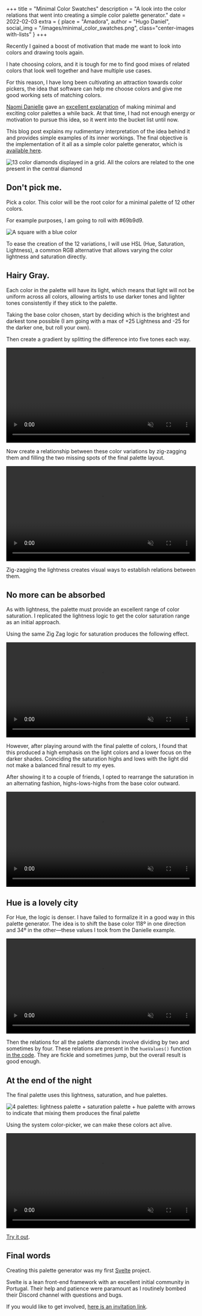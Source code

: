 +++
title = "Minimal Color Swatches"
description = "A look into the color relations that went into creating a simple color palette generator."
date = 2022-02-03
extra = { place = "Amadora", author = "Hugo Daniel", social_img = "/images/minimal_color_swatches.png", class="center-images with-lists" }
+++

Recently I gained a boost of motivation that made me want to look into colors and drawing tools again.

I hate choosing colors, and it is tough for me to find good mixes of related colors that look well together and have multiple use cases. 

For this reason, I have long been cultivating an attraction towards color pickers, the idea that software can help me choose colors and give me good working sets of matching colors.

[Naomi Danielle](https://twitter.com/ndchristie) gave an [excellent explanation](https://twitter.com/ndchristie/status/1382134093731794948) of making minimal and exciting color palettes a while back. At that time, I had not enough energy or motivation to pursue this idea, so it went into the bucket list until now.

This blog post explains my rudimentary interpretation of the idea behind it and provides simple examples of its inner workings. The final objective is the implementation of it all as a simple color palette generator, which is [available here](https://svelte.dev/repl/d92223f84088414da98cce78f3ab382a?version=3.46.3).

![13 color diamonds displayed in a grid. All the colors are related to the one present in the central diamond ](/images/final_palette.png)

## Don't pick me.

Pick a color. This color will be the root color for a minimal palette of 12 other colors. 

For example purposes, I am going to roll with #69b9d9.

![A square with a blue color](/images/color_picked.png "#69b9d9")

To ease the creation of the 12 variations, I will use HSL (Hue, Saturation, Lightness), a common RGB alternative that allows varying the color lightness and saturation directly.

## Hairy Gray. 

Each color in the palette will have its light, which means that light will not be uniform across all colors, allowing artists to use darker tones and lighter tones consistently if they stick to the palette.

Taking the base color chosen, start by deciding which is the brightest and darkest tone possible (I am going with a max of +25 Lightness and -25 for the darker one, but roll your own).

Then create a gradient by splitting the difference into five tones each way.

<video autoplay="autoplay" muted loop preload width="100%">
  <source src="/videos/gradient_light.webm" type="video/webm">
  <source src="/videos/gradient_light.mp4" type="video/mp4">
</video>

Now create a relationship between these color variations by zig-zagging them and filling the two missing spots of the final palette layout. 

<video autoplay="autoplay" muted loop preload width="100%">
  <source src="/videos/zig_zag_light.webm" type="video/webm">
  <source src="/videos/zig_zag_light.mp4" type="video/mp4">
</video>

Zig-zagging the lightness creates visual ways to establish relations between them. 

## No more can be absorbed

As with lightness, the palette must provide an excellent range of color saturation. I replicated the lightness logic to get the color saturation range as an initial approach.

Using the same Zig Zag logic for saturation produces the following effect.

<video autoplay="autoplay" muted loop preload width="100%">
  <source src="/videos/zig_zag_saturation.webm" type="video/webm">
  <source src="/videos/zig_zag_saturation.mp4" type="video/mp4">
</video>

However, after playing around with the final palette of colors, I found that this produced a high emphasis on the light colors and a lower focus on the darker shades. Coinciding the saturation highs and lows with the light did not make a balanced final result to my eyes.

After showing it to a couple of friends, I opted to rearrange the saturation in an alternating fashion, highs-lows-highs from the base color outward.

<video autoplay="autoplay" muted loop preload width="100%">
  <source src="/videos/checker_saturation.webm" type="video/webm">
  <source src="/videos/checker_saturation.mp4" type="video/mp4">
</video>

## Hue is a lovely city

For Hue, the logic is denser. I have failed to formalize it in a good way in this palette generator. The idea is to shift the base color 118º in one direction and 34º in the other—these values I took from the Danielle example.

<video autoplay="autoplay" muted loop preload width="100%">
  <source src="/videos/hue_diff.webm" type="video/webm">
  <source src="/videos/hue_diff.mp4" type="video/mp4">
</video>

Then the relations for all the palette diamonds involve dividing by two and sometimes by four. These relations are present in the `hueValues()` function [in the code](https://svelte.dev/repl/d92223f84088414da98cce78f3ab382a?version=3.46.3). They are fickle and sometimes jump, but the overall result is good enough.


## At the end of the night

The final palette uses this lightness, saturation, and hue palettes.

![4 palettes: lightness palette + saturation palette + hue palette with arrows to indicate that mixing them produces the final palette ](/images/swatches_mix.png "H+S+L")

Using the system color-picker, we can make these colors act alive.

<video autoplay="autoplay" muted loop preload width="100%">
  <source src="/videos/swatches_final.webm" type="video/webm">
  <source src="/videos/swatches_final.mp4" type="video/mp4">
</video>

[Try it out](https://svelte.dev/repl/d92223f84088414da98cce78f3ab382a?version=3.46.3).


## Final words

Creating this palette generator was my first [Svelte](https://svelte.dev/) project.

Svelte is a lean front-end framework with an excellent initial community in Portugal.
Their help and patience were paramount as I routinely bombed their Discord channel with questions and bugs.

If you would like to get involved, [here is an invitation link](https://discord.gg/fCT57QzmJV).


